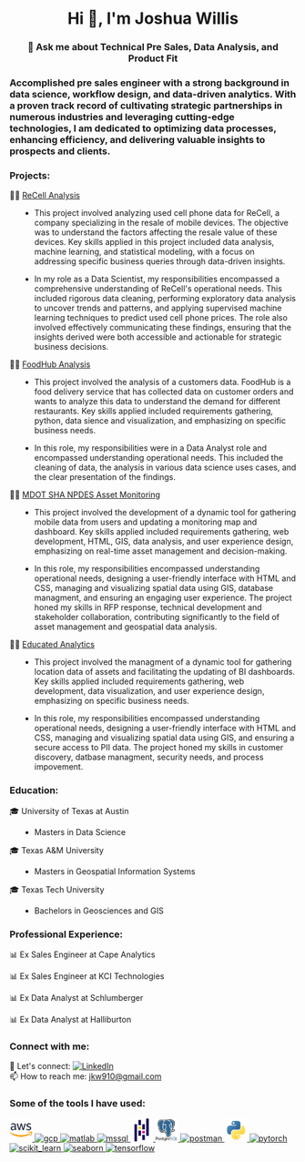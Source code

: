 <h1 align="center">Hi 👋, I'm Joshua Willis</h1>

<h3 align="center">💬 Ask me about Technical Pre Sales, Data Analysis, and Product Fit</h3>

<h3>Accomplished pre sales engineer with a strong background in data science, workflow design, and data-driven analytics. With a proven track record of cultivating strategic partnerships in numerous industries and leveraging cutting-edge technologies, I am dedicated to optimizing data processes, enhancing efficiency, and delivering valuable insights to prospects and clients.</h3>

<h3 align="left">Projects:</h3>

<p>👨‍💻 <a href="https://github.com/joshuawillis910/Portfolio/tree/main/ReCell%20Project">ReCell Analysis</a> </p> 
<ul>
    <li style="margin-left: 20px;">This project involved analyzing used cell phone data for ReCell, a company specializing in the resale of mobile devices. The objective was to understand the factors affecting the resale value of these devices. Key skills applied in this project included data analysis, machine learning, and statistical modeling, with a focus on addressing specific business queries through data-driven insights.
    </li>
</ul>
<ul>
    <li style="margin-left: 20px;">In my role as a Data Scientist, my responsibilities encompassed a comprehensive understanding of ReCell's operational needs. This included rigorous data cleaning, performing exploratory data analysis to uncover trends and patterns, and applying supervised machine learning techniques to predict used cell phone prices. The role also involved effectively communicating these findings, ensuring that the insights derived were both accessible and actionable for strategic business decisions.</li>
</ul>

<p>👨‍💻 <a href="FoodHub Analysis">FoodHub Analysis</a> </p> 
<ul>
    <li style="margin-left: 20px;">This project involved the analysis of a customers data. FoodHub is a food delivery service that has collected data on customer orders and wants to analyze this data to understand the demand for different restaurants. Key skills applied included requirements gathering, python, data sience and visualization, and emphasizing on specific business needs.
    </li>
</ul>
<ul>
    <li style="margin-left: 20px;">In this role, my responsibilities were in a Data Analyst role and encompassed understanding operational needs. This included the cleaning of data, the analysis in various data science uses cases, and the clear presentation of the findings.</li>
</ul>

<p>👨‍💻 <a href="https://maryland.maps.arcgis.com/apps/webappviewer/index.html?id=4c36b512a0884a1388723ed5fa1f847c">MDOT SHA NPDES Asset Monitoring</a> </p> 
<ul>
    <li style="margin-left: 20px;">This project involved the development of a dynamic tool for gathering mobile data from users and updating a monitoring map and dashboard. Key skills applied included requirements gathering, web development, HTML, GIS, data analysis, and user experience design, emphasizing on real-time asset management and decision-making.
    </li>
</ul>
<ul>
    <li style="margin-left: 20px;">In this role, my responsibilities encompassed understanding operational needs, designing a user-friendly interface with HTML and CSS, managing and visualizing spatial data using GIS, database managment, and ensuring an engaging user experience. The project honed my skills in RFP response, technical development and stakeholder collaboration, contributing significantly to the field of asset management and geospatial data analysis.</li>
</ul>

<p>👨‍💻 <a href="https://www.educatedanalytics.com/?pgid=lbom3e3i-3a9aad23-ce2f-4a6c-9153-b7e52546fce0">Educated Analytics</a> </p> 
<ul>
    <li style="margin-left: 20px;">This project involved the managment of a dynamic tool for gathering location data of assets and facilitating the updating of BI dashboards. Key skills applied included requirements gathering, web development, data visualization, and user experience design, emphasizing on specific business needs.
    </li>
</ul>
<ul>
    <li style="margin-left: 20px;">In this role, my responsibilities encompassed understanding operational needs, designing a user-friendly interface with HTML and CSS, managing and visualizing spatial data using GIS, and ensuring a secure access to PII data. The project honed my skills in customer discovery, datbase managment, security needs, and process impovement.</li>
</ul>




<h3 align="left">Education:</h3>

<p>🎓 <a>University of Texas at Austin</a> </p> 
<ul>
    <li style="margin-left: 20px;">Masters in Data Science</li>

</ul>
<p>🎓 <a>Texas A&M University</a> </p> 
<ul>
    <li style="margin-left: 20px;">Masters in Geospatial Information Systems</li>

</ul>
<p>🎓 <a>Texas Tech University</a> </p> 
<ul>
    <li style="margin-left: 20px;">Bachelors in Geosciences and GIS</li>

</ul>

<h3 align="left">Professional Experience:</h3>
<p>📊 <a>Ex Sales Engineer at Cape Analytics</a> </p> 

<p>📊 <a>Ex Sales Engineer at KCI Technologies</a> </p> 

<p>📊 <a>Ex Data Analyst at Schlumberger</a> </p> 

<p>📊 <a>Ex Data Analyst at Halliburton</a> </p> 



<div class="connect-with-me">
  <h3 align="left">Connect with me:</h3>

  <div class="linkedin-link">
    <span>🤝 Let's connect:</span>
    <a href="https://www.linkedin.com/in/joshua-k-willis/" target="_blank">
      <img src="https://raw.githubusercontent.com/rahuldkjain/github-profile-readme-generator/master/src/images/icons/Social/linked-in-alt.svg" alt="LinkedIn" height="30" width="40">
    </a>
  </div>

  <div class="email-link">
    <span> 📫 How to reach me:</span>
    <a href="mailto:jkw910@gmail.com" target="_blank">jkw910@gmail.com</a>
  </div>
</div>






<h3 align="left">Some of the tools I have used:</h3>
<p align="left"> <a href="https://aws.amazon.com" target="_blank" rel="noreferrer"> <img src="https://raw.githubusercontent.com/devicons/devicon/master/icons/amazonwebservices/amazonwebservices-original-wordmark.svg" alt="aws" width="40" height="40"/> </a> <a href="https://cloud.google.com" target="_blank" rel="noreferrer"> <img src="https://www.vectorlogo.zone/logos/google_cloud/google_cloud-icon.svg" alt="gcp" width="40" height="40"/> </a> <a href="https://www.mathworks.com/" target="_blank" rel="noreferrer"> <img src="https://upload.wikimedia.org/wikipedia/commons/2/21/Matlab_Logo.png" alt="matlab" width="40" height="40"/> </a> <a href="https://www.microsoft.com/en-us/sql-server" target="_blank" rel="noreferrer"> <img src="https://www.svgrepo.com/show/303229/microsoft-sql-server-logo.svg" alt="mssql" width="40" height="40"/> </a> <a href="https://pandas.pydata.org/" target="_blank" rel="noreferrer"> <img src="https://raw.githubusercontent.com/devicons/devicon/2ae2a900d2f041da66e950e4d48052658d850630/icons/pandas/pandas-original.svg" alt="pandas" width="40" height="40"/> </a> <a href="https://www.postgresql.org" target="_blank" rel="noreferrer"> <img src="https://raw.githubusercontent.com/devicons/devicon/master/icons/postgresql/postgresql-original-wordmark.svg" alt="postgresql" width="40" height="40"/> </a> <a href="https://postman.com" target="_blank" rel="noreferrer"> <img src="https://www.vectorlogo.zone/logos/getpostman/getpostman-icon.svg" alt="postman" width="40" height="40"/> </a> <a href="https://www.python.org" target="_blank" rel="noreferrer"> <img src="https://raw.githubusercontent.com/devicons/devicon/master/icons/python/python-original.svg" alt="python" width="40" height="40"/> </a> <a href="https://pytorch.org/" target="_blank" rel="noreferrer"> <img src="https://www.vectorlogo.zone/logos/pytorch/pytorch-icon.svg" alt="pytorch" width="40" height="40"/> </a> <a href="https://scikit-learn.org/" target="_blank" rel="noreferrer"> <img src="https://upload.wikimedia.org/wikipedia/commons/0/05/Scikit_learn_logo_small.svg" alt="scikit_learn" width="40" height="40"/> </a> <a href="https://seaborn.pydata.org/" target="_blank" rel="noreferrer"> <img src="https://seaborn.pydata.org/_images/logo-mark-lightbg.svg" alt="seaborn" width="40" height="40"/> </a> <a href="https://www.tensorflow.org" target="_blank" rel="noreferrer"> <img src="https://www.vectorlogo.zone/logos/tensorflow/tensorflow-icon.svg" alt="tensorflow" width="40" height="40"/> </a> </p>

